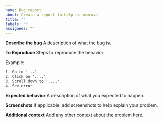 ```yaml
---
name: Bug report
about: Create a report to help us improve
title: ""
labels: ""
assignees: ""
---
```


**Describe the bug**
A description of what the bug is.

**To Reproduce**
Steps to reproduce the behavior:

Example:

```txt
1. Go to '...'
2. Click on '....'
3. Scroll down to '....'
4. See error
```

**Expected behavior**
A description of what you expected to happen.

**Screenshots**
If applicable, add screenshots to help explain your problem.

**Additional context**
Add any other context about the problem here.
